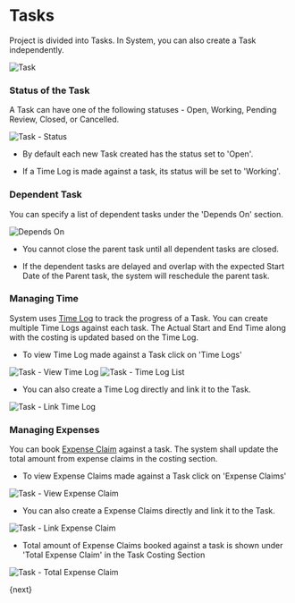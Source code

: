 <!-- add-breadcrumbs -->
<!-- add-breadcrumbs -->
# Tasks

Project is divided into Tasks. 
In System, you can also create a Task independently.

<img class="screenshot" alt="Task" src="/docs/assets/img/project/task.png">

### Status of the Task

A Task can have one of the following statuses - Open, Working, Pending Review, Closed, or Cancelled.

<img class="screenshot" alt="Task - Status" src="/docs/assets/img/project/task_status.png">

* By default each new Task created has the status set to 'Open'.

* If a Time Log is made against a task, its status will be set to 'Working'.

### Dependent Task

You can specify a list of dependent tasks under the 'Depends On' section.

<img class="screenshot" alt="Depends On" src="/docs/assets/img/project/task_depends_on.png">

* You cannot close the parent task until all dependent tasks are closed.

* If the dependent tasks are delayed and overlap with the expected Start Date of the Parent task, the system will reschedule the parent task.

### Managing Time

System uses [Time Log](/docs/user/manual/en/projects/time-log.html) to track the progress of a Task.
You can create multiple Time Logs against each task.
The Actual Start and End Time along with the costing is updated based on the Time Log.

* To view Time Log made against a Task click on 'Time Logs'

<img class="screenshot" alt="Task - View Time Log" src="/docs/assets/img/project/task_view_time_log.png">

<img class="screenshot" alt="Task - Time Log List" src="/docs/assets/img/project/task_time_log_list.png">

* You can also create a Time Log directly and link it to the Task.

<img class="screenshot" alt="Task - Link Time Log" src="/docs/assets/img/project/task_time_log_link.png">

### Managing Expenses

You can book [Expense Claim](/docs/user/manual/en/human-resources/expense-claim.html) against a task.
The system shall update the total amount from expense claims in the costing section.

* To view Expense Claims made against a Task click on 'Expense Claims'

<img class="screenshot" alt="Task - View Expense Claim" src="/docs/assets/img/project/task_view_expense_claim.png">

* You can also create a Expense Claims directly and link it to the Task.

<img class="screenshot" alt="Task - Link Expense Claim" src="/docs/assets/img/project/task_expense_claim_link.png">

* Total amount of Expense Claims booked against a task is shown under 'Total Expense Claim' in the Task Costing Section

<img class="screenshot" alt="Task - Total Expense Claim" src="/docs/assets/img/project/task_total_expense_claim.png">

{next}
